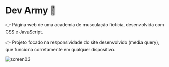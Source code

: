 # Dev Army 💪

👉 Página web de uma academia de musculação fictícia, desenvolvida com CSS e JavaScript.

👉 Projeto focado na responsividade do site desenvolvido (media query), que funciona corretamente em qualquer dispositivo.

![screen03](https://github.com/tausportodev/devgym/assets/131397886/b65ce193-84c8-44ef-9333-56753bbe6d49)


